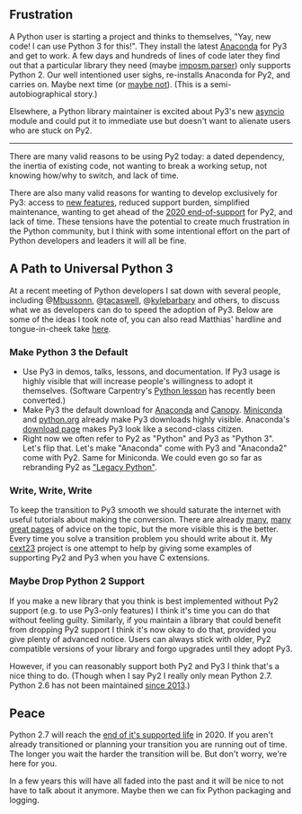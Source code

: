 ## Frustration

A Python user is starting a project and thinks to themselves,
"Yay, new code! I can use Python 3 for this!".
They install the latest [Anaconda][] for Py3 and get to work.
A few days and hundreds of lines of code later they find out that a particular
library they need (maybe [imposm.parser][imposm]) only supports Python 2.
Our well intentioned user sighs, re-installs Anaconda for Py2,
and carries on.
Maybe next time (or [maybe not][py3readiness]).
(This is a semi-autobiographical story.)

Elsewhere, a Python library maintainer is excited about Py3's
new [asyncio][] module and could put it to immediate use but
doesn't want to alienate users who are stuck on Py2.

----------

There are many valid reasons to be using Py2 today:
a dated dependency, the inertia of existing code,
not wanting to break a working setup,
not knowing how/why to switch, and lack of time.

There are also many valid reasons for wanting to develop exclusively
for Py3: access to [new features][], reduced support burden,
simplified maintenance,
wanting to get ahead of the [2020 end-of-support][python-eol] for Py2,
and lack of time.
These tensions have the potential to create much frustration in
the Python community,
but I think with some intentional effort on the part of Python
developers and leaders it will all be fine.

## A Path to Universal Python 3

At a recent meeting of Python developers I sat down with several people,
including @[Mbussonn][], @[tacaswell][], @[kylebarbary][] and others,
to discuss what we as developers can do to speed the adoption of Py3.
Below are some of the ideas I took note of, you can also read Matthias'
hardline and tongue-in-cheek take [here][matthias].

### Make Python 3 the Default

- Use Py3 in demos, talks, lessons, and documentation.
  If Py3 usage is highly visible that will increase people's willingness
  to adopt it themselves.
  (Software Carpentry's [Python lesson][swc-python] has recently been converted.)
- Make Py3 the default download for [Anaconda][] and [Canopy][].
  [Miniconda][] and [python.org][] already make Py3 downloads
  highly visible.
  Anaconda's [download page][anaconda-dl]
  makes Py3 look like a second-class citizen.
- Right now we often refer to Py2 as "Python" and Py3 as "Python 3".
  Let's flip that.
  Let's make "Anaconda" come with Py3 and "Anaconda2" come with Py2.
  Same for Miniconda.
  We could even go so far as rebranding Py2 as
  ["Legacy Python"][legacy-python].

### Write, Write, Write

To keep the transition to Py3 smooth we should saturate the internet
with useful tutorials about making the conversion.
There are already [many][pyporting], [many][py3porting]
[great pages][pocoo-porting] of advice on the topic,
but the more visible this is the better.
Every time you solve a transition problem you should write about it.
My [cext23][] project is one attempt to help by giving some examples
of supporting Py2 and Py3 when you have C extensions.

### Maybe Drop Python 2 Support

If you make a new library that you think is best implemented without
Py2 support (e.g. to use Py3-only features)
I think it's time you can do that without feeling guilty.
Similarly, if you maintain a library that could benefit from dropping
Py2 support I think it's now okay to do that,
provided you give plenty of advanced notice.
Users can always stick with older, Py2 compatible versions of your library
and forgo upgrades until they adopt Py3.

However, if you can reasonably support both Py2 and Py3 I think that's
a nice thing to do.
(Though when I say Py2 I really only mean Python 2.7.
Python 2.6 has not been maintained [since 2013][py26-eol].)

## Peace

Python 2.7 will reach the [end of it's supported life][python-eol] in 2020.
If you aren't already transitioned or planning your transition
you are running out of time.
The longer you wait the harder the transition will be.
But don't worry, we're here for you.

In a few years this will have all faded into the past and it will be nice
to not have to talk about it anymore.
Maybe then we can fix Python packaging and logging.

[Anaconda]: https://store.continuum.io/cshop/anaconda/
[anaconda-dl]: http://continuum.io/downloads
[Canopy]: https://www.enthought.com/products/canopy/
[Miniconda]: http://conda.pydata.org/miniconda.html
[imposm]: http://imposm.org/docs/imposm.parser/latest/
[py3readiness]: http://py3readiness.org/
[asyncio]: https://docs.python.org/3/library/asyncio.html
[new features]: https://docs.python.org/3/whatsnew/index.html
[Mbussonn]: https://twitter.com/Mbussonn
[tacaswell]: https://twitter.com/tacaswell
[kylebarbary]: https://twitter.com/kylebarbary
[matthias]: http://carreau.github.io/posts/planning-an-early-death-for-python-2.html
[swc-python]: http://swcarpentry.github.io/python-novice-inflammation/
[python.org]: https://www.python.org/downloads/
[legacy-python]: https://twitter.com/jakevdp/status/645288857382944768
[pyporting]: https://docs.python.org/3/howto/pyporting.html
[py3porting]: http://python3porting.com/
[pocoo-porting]: http://lucumr.pocoo.org/2013/5/21/porting-to-python-3-redux/
[cext23]: https://github.com/jiffyclub/cext23
[py26-eol]: https://www.python.org/dev/peps/pep-0361/
[python-eol]: https://www.python.org/dev/peps/pep-0373/#update
